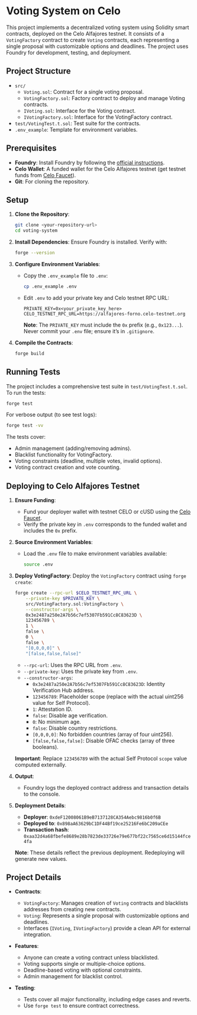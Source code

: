 # Voting System on Celo

This project implements a decentralized voting system using Solidity smart contracts, deployed on the Celo Alfajores testnet. It consists of a `VotingFactory` contract to create `Voting` contracts, each representing a single proposal with customizable options and deadlines. The project uses Foundry for development, testing, and deployment.

## Project Structure

- `src/`
  - `Voting.sol`: Contract for a single voting proposal.
  - `VotingFactory.sol`: Factory contract to deploy and manage Voting contracts.
  - `IVoting.sol`: Interface for the Voting contract.
  - `IVotingFactory.sol`: Interface for the VotingFactory contract.
- `test/VotingTest.t.sol`: Test suite for the contracts.
- `.env_example`: Template for environment variables.

## Prerequisites

- **Foundry**: Install Foundry by following the [official instructions](https://book.getfoundry.sh/getting-started/installation).
- **Celo Wallet**: A funded wallet for the Celo Alfajores testnet (get testnet funds from [Celo Faucet](https://faucet.celo.org)).
- **Git**: For cloning the repository.

## Setup

1. **Clone the Repository**:

   ```bash
   git clone <your-repository-url>
   cd voting-system
   ```

2. **Install Dependencies**: Ensure Foundry is installed. Verify with:

   ```bash
   forge --version
   ```

3. **Configure Environment Variables**:

   - Copy the `.env_example` file to `.env`:
     ```bash
     cp .env_example .env
     ```
   - Edit `.env` to add your private key and Celo testnet RPC URL:
     ```
     PRIVATE_KEY=0x<your_private_key_here>
     CELO_TESTNET_RPC_URL=https://alfajores-forno.celo-testnet.org
     ```
     **Note**: The `PRIVATE_KEY` must include the `0x` prefix (e.g., `0x123...`). Never commit your `.env` file; ensure it’s in `.gitignore`.

4. **Compile the Contracts**:

   ```bash
   forge build
   ```

## Running Tests

The project includes a comprehensive test suite in `test/VotingTest.t.sol`. To run the tests:

```bash
forge test
```

For verbose output (to see test logs):

```bash
forge test -vv
```

The tests cover:

- Admin management (adding/removing admins).
- Blacklist functionality for VotingFactory.
- Voting constraints (deadline, multiple votes, invalid options).
- Voting contract creation and vote counting.

## Deploying to Celo Alfajores Testnet

1. **Ensure Funding**:

   - Fund your deployer wallet with testnet CELO or cUSD using the [Celo Faucet](https://faucet.celo.org).
   - Verify the private key in `.env` corresponds to the funded wallet and includes the `0x` prefix.

2. **Source Environment Variables**:

   - Load the `.env` file to make environment variables available:
     ```bash
     source .env
     ```

3. **Deploy VotingFactory**: Deploy the `VotingFactory` contract using `forge create`:

   ```bash
   forge create --rpc-url $CELO_TESTNET_RPC_URL \
       --private-key $PRIVATE_KEY \
       src/VotingFactory.sol:VotingFactory \
       --constructor-args \
       0x3e2487a250e2A7b56c7ef5307Fb591Cc8C83623D \
       123456789 \
       1 \
       false \
       0 \
       false \
       "[0,0,0,0]" \
       "[false,false,false]"
   ```

   - `--rpc-url`: Uses the RPC URL from `.env`.
   - `--private-key`: Uses the private key from `.env`.
   - `--constructor-args`:
     - `0x3e2487a250e2A7b56c7ef5307Fb591Cc8C83623D`: Identity Verification Hub address.
     - `123456789`: Placeholder scope (replace with the actual uint256 value for Self Protocol).
     - `1`: Attestation ID.
     - `false`: Disable age verification.
     - `0`: No minimum age.
     - `false`: Disable country restrictions.
     - `[0,0,0,0]`: No forbidden countries (array of four uint256).
     - `[false,false,false]`: Disable OFAC checks (array of three booleans).

   **Important**: Replace `123456789` with the actual Self Protocol `scope` value computed externally.

4. **Output**:

   - Foundry logs the deployed contract address and transaction details to the console.

5. **Deployment Details**:

   - **Deployer**: `0xdeF12008061B9eB7137128CA354Aebc9816b0f6B`
   - **Deployed to**: `0x898aA63629bC1DF44Bf19ce25216Fe6bC209aCEe`
   - **Transaction hash**: `0xaa32d4a68fbefe8689e28b7823de33726e79e677bf22c7565ce6d15144fce4fa`

   **Note**: These details reflect the previous deployment. Redeploying will generate new values.

## Project Details

- **Contracts**:

  - `VotingFactory`: Manages creation of `Voting` contracts and blacklists addresses from creating new contracts.
  - `Voting`: Represents a single proposal with customizable options and deadlines.
  - Interfaces (`IVoting`, `IVotingFactory`) provide a clean API for external integration.

- **Features**:

  - Anyone can create a voting contract unless blacklisted.
  - Voting supports single or multiple-choice options.
  - Deadline-based voting with optional constraints.
  - Admin management for blacklist control.

- **Testing**:

  - Tests cover all major functionality, including edge cases and reverts.
  - Use `forge test` to ensure contract correctness.